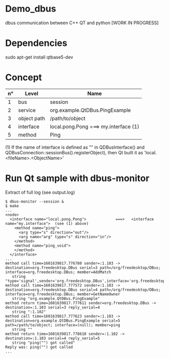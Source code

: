 # Demo_dbus
dbus communication between C++ QT and python [WORK IN PROGRESS]

# Dependencies
sudo apt-get install qtbase5-dev

# Concept

n° | Level        | Name
--|---------- | -------------
1 | bus | session
2 | service | org.example.QtDBus.PingExample
3 | object path | /path/to/object
4 | interface | local.pong.Pong  ===> my.interface (1)
5 | method | Ping

(1) If the name of interface is defined as "" in QDBusInterface() and QDBusConnection::sessionBus().registerObject), then Qt built it as 'local.\<fileName\>.\<ObjectName\>'


# Run Qt sample with dbus-monitor

Extract of full log (see output.log)

```
$ dbus-monitor --session &
$ make
...
<node>
  <interface name="local.pong.Pong">             ===>   <interface name="my.interface">  (see (1) above)
    <method name="ping">
      <arg type="s" direction="out"/>
      <arg name="arg" type="s" direction="in"/>
    </method>
    <method name="ping_void">
    </method>
  </interface>
...
method call time=1601639817.776780 sender=:1.103 -> destination=org.freedesktop.DBus serial=3 path=/org/freedesktop/DBus; interface=org.freedesktop.DBus; member=AddMatch
   string "type='signal',sender='org.freedesktop.DBus',interface='org.freedesktop.DBus',member='NameOwnerChanged',arg0='org.example.QtDBus.PingExample'"
method call time=1601639817.777572 sender=:1.103 -> destination=org.freedesktop.DBus serial=4 path=/org/freedesktop/DBus; interface=org.freedesktop.DBus; member=GetNameOwner
   string "org.example.QtDBus.PingExample"
method return time=1601639817.777611 sender=org.freedesktop.DBus -> destination=:1.103 serial=3 reply_serial=4
   string ":1.102"
method call time=1601639817.777623 sender=:1.103 -> destination=org.example.QtDBus.PingExample serial=5 path=/path/to/object; interface=(null); member=ping
   string ""
method return time=1601639817.778610 sender=:1.102 -> destination=:1.103 serial=4 reply_serial=5
   string "ping("") got called"
Reply was: ping("") got called
...
```
